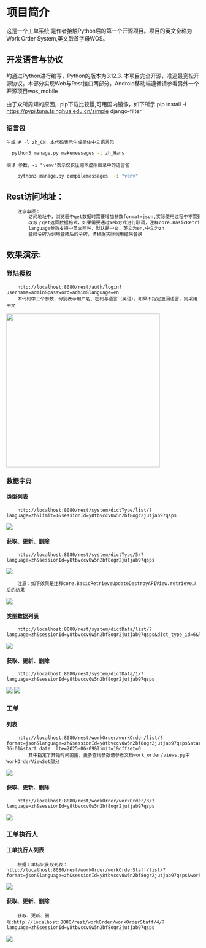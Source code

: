 # 项目简介

这是一个工单系统,是作者接触Python后的第一个开源项目。项目的英文全称为Work Order System,英文取首字母WOS。

## 开发语言与协议
均通过Python进行编写，Python的版本为3.12.3.
本项目完全开源，准巡最宽松开源协议。本部分实现Web与Rest接口两部分，Android移动端遵循请参看另外一个开源项目wos_mobile

由于众所周知的原因，pip下载比较慢,可用国内镜像，如下所示
pip install -i https://pypi.tuna.tsinghua.edu.cn/simple django-filter

### 语言包

    生成:# -l zh_CN，本代码表示生成简体中文语言包
```bash
  python3 manage.py makemessages -l zh_Hans  
``` 
    编译:参数，-i "venv"表示仅仅压缩本虚拟目录中的语言包
```bash
    python3 manage.py compilemessages  -i "venv"
``` 

## Rest访问地址：
```bash
    注意事项：
        访问地址中，浏览器中get数据时需要增加参数format=json,实际使用过程中不需要该参数
        改写了get返回数据格式，如果需要通过Web方式进行联调，注释core.BasicRetrieveUpdateDestroyAPIView.retrieve
        language参数支持中英文两种，默认是中文，英文为en,中文为zh
        登陆令牌为调用登陆后的令牌，请根据实际调用结果替换
```

## 效果演示:

### 登陆授权
        http://localhost:8080/rest/auth/login?username=admin&password=admin&language=en
        本代码中三个参数，分别表示用户名、密码与语言（英语），如果不指定返回语言，则采用中文

<img src="./images/rest_login.png" width="400" />

### 数据字典
#### 类型列表
        http://localhost:8080/rest/system/dictType/list/?language=zh&limit=1&sessionId=y8tbvccv0w5n2bf8ogr2jutjab97qsps
<img src="images/rest_dict_type.png" />

#### 获取、更新、删除
        http://localhost:8080/rest/system/dictType/5/?language=zh&sessionId=y8tbvccv0w5n2bf8ogr2jutjab97qsps
<img src="images/rest_dict_type_retrieve_update_destroy.png" />

        注意：如下效果是注释core.BasicRetrieveUpdateDestroyAPIView.retrieve以后的结果
<img src="images/rest_dict_type_update_result.png" />

#### 类型数据列表
        http://localhost:8080/rest/system/dictData/list/?language=zh&sessionId=y8tbvccv0w5n2bf8ogr2jutjab97qsps&dict_type_id=6&limit=1&offset=0
<img src="images/rest_dict_data.png" />

#### 获取、更新、删除
        http://localhost:8080/rest/system/dictData/1/?language=zh&sessionId=y8tbvccv0w5n2bf8ogr2jutjab97qsps
<img src="images/rest_dict_data_retrieve_update_destroy.png" />
<img src="images/rest_dict_data_update_result.png" />

### 工单
#### 列表
        http://localhost:8080/rest/workOrder/workOrder/list/?format=json&language=zh&sessionId=y8tbvccv0w5n2bf8ogr2jutjab97qsps&start_date__gte=2025-06-01&start_date__lte=2025-06-09&limit=1&offset=0
            其中指定了开始时间范围，更多查询参数请参看文档work_order/views.py中WorkOrderViewSet部分
<img src="images/rest_work_order.png" />

#### 获取、更新、删除
        http://localhost:8080/rest/workOrder/workOrder/3/?language=zh&sessionId=y8tbvccv0w5n2bf8ogr2jutjab97qsps
<img src="images/rest_work_order_retrieve_update_destroy.png" />

### 工单执行人
#### 工单执行人列表
        根据工单标识获取列表：http://localhost:8080/rest/workOrder/workOrderStaff/list/?format=json&language=zh&sessionId=y8tbvccv0w5n2bf8ogr2jutjab97qsps&work_order_id=2
<img src="images/rest_work_order_staff.png" />

#### 获取、更新、删除
        获取、更新、删除:http://localhost:8080/rest/workOrder/workOrderStaff/4/?language=zh&sessionId=y8tbvccv0w5n2bf8ogr2jutjab97qsps
<img src="images/rest_work_order_staff_retrieve_update_destroy.png" />